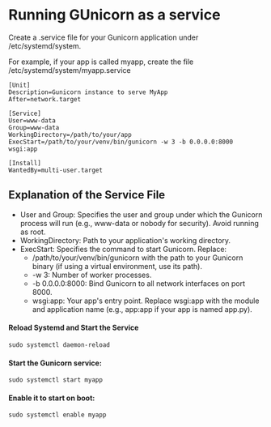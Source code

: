 # Running GUnicorn as a service

Create a .service file for your Gunicorn application under /etc/systemd/system.

For example, if your app is called myapp, create the file /etc/systemd/system/myapp.service

```
[Unit]
Description=Gunicorn instance to serve MyApp
After=network.target

[Service]
User=www-data
Group=www-data
WorkingDirectory=/path/to/your/app
ExecStart=/path/to/your/venv/bin/gunicorn -w 3 -b 0.0.0.0:8000 wsgi:app

[Install]
WantedBy=multi-user.target
```

## Explanation of the Service File

- User and Group: Specifies the user and group under which the Gunicorn process will run (e.g., www-data or nobody for security). Avoid running as root.
- WorkingDirectory: Path to your application's working directory.
- ExecStart: Specifies the command to start Gunicorn. Replace:
    - /path/to/your/venv/bin/gunicorn with the path to your Gunicorn binary (if using a virtual environment, use its path).
    - -w 3: Number of worker processes.
    - -b 0.0.0.0:8000: Bind Gunicorn to all network interfaces on port 8000.
    - wsgi:app: Your app's entry point. Replace wsgi:app with the module and application name (e.g., app:app if your app is named app.py).

#### Reload Systemd and Start the Service

```
sudo systemctl daemon-reload
```

#### Start the Gunicorn service:

```
sudo systemctl start myapp
```

#### Enable it to start on boot:

```
sudo systemctl enable myapp
```